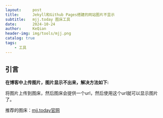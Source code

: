 ```yaml
---
layout:     post
title:      Jekyll和Github Pages搭建的网站图片不显示
subtitle:   mjj.today 图床工具
date:       2024-10-24
author:     KeQian
header-img: img/tools/mjj.png
catalog: true
tags:
    - 工具
---
```

## 引言

**在博客中上传图片，图片显示不出来，解决方法如下:**

将图片上传到图床，然后图床会提供一个url，然后使用这个url就可以显示图片了。

推荐的图床：[mjj.today官网](https://mjj.today/)





